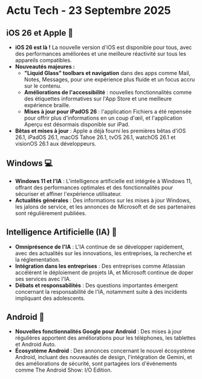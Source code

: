 # Actu Tech - 23 Septembre 2025

## iOS 26 et Apple 🍎

*   **iOS 26 est là !** La nouvelle version d'iOS est disponible pour tous, avec des performances améliorées et une meilleure réactivité sur tous les appareils compatibles.
*   **Nouveautés majeures :**
    *   **"Liquid Glass" toolbars et navigation** dans des apps comme Mail, Notes, Messages, pour une expérience plus fluide et un focus accru sur le contenu.
    *   **Améliorations de l'accessibilité** : nouvelles fonctionnalités comme des étiquettes informatives sur l'App Store et une meilleure expérience braille.
    *   **Mises à jour pour iPadOS 26** : l'application Fichiers a été repensée pour offrir plus d'informations en un coup d'œil, et l'application Aperçu est désormais disponible sur iPad.
*   **Bêtas et mises à jour** : Apple a déjà fourni les premières bêtas d'iOS 26.1, iPadOS 26.1, macOS Tahoe 26.1, tvOS 26.1, watchOS 26.1 et visionOS 26.1 aux développeurs.

## Windows 💻

*   **Windows 11 et l'IA** : L'intelligence artificielle est intégrée à Windows 11, offrant des performances optimales et des fonctionnalités pour sécuriser et affiner l'expérience utilisateur.
*   **Actualités générales** : Des informations sur les mises à jour Windows, les jalons de service, et les annonces de Microsoft et de ses partenaires sont régulièrement publiées.

## Intelligence Artificielle (IA) 🧠

*   **Omniprésence de l'IA** : L'IA continue de se développer rapidement, avec des actualités sur les innovations, les entreprises, la recherche et la réglementation.
*   **Intégration dans les entreprises** : Des entreprises comme Atlassian accélèrent le déploiement de projets IA, et Microsoft continue de doper ses services avec l'IA.
*   **Débats et responsabilités** : Des questions importantes émergent concernant la responsabilité de l'IA, notamment suite à des incidents impliquant des adolescents.

## Android 🤖

*   **Nouvelles fonctionnalités Google pour Android** : Des mises à jour régulières apportent des améliorations pour les téléphones, les tablettes et Android Auto.
*   **Écosystème Android** : Des annonces concernant le nouvel écosystème Android, incluant des nouveautés de design, l'intégration de Gemini, et des améliorations de sécurité, sont partagées lors d'événements comme The Android Show: I/O Edition.



